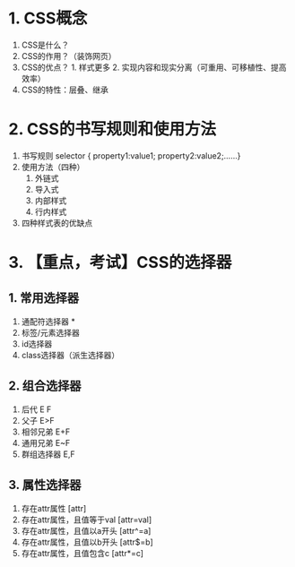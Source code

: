 # 1. CSS概念
1. CSS是什么？
2. CSS的作用？（装饰网页）
3. CSS的优点？ 1. 样式更多 2. 实现内容和现实分离（可重用、可移植性、提高效率）
4. CSS的特性：层叠、继承

# 2. CSS的书写规则和使用方法
1. 书写规则 selector { property1:value1; property2:value2;……}
2. 使用方法（四种）
	1. 外链式
	2. 导入式
	3. 内部样式
	4. 行内样式
3. 四种样式表的优缺点

# 3. 【重点，考试】CSS的选择器
## 1. 常用选择器
1. 通配符选择器 * 
2. 标签/元素选择器
3. id选择器
4. class选择器（派生选择器）
## 2. 组合选择器
1. 后代 E F
2. 父子 E>F
3. 相邻兄弟 E+F
4. 通用兄弟 E~F
5. 群组选择器 E,F
## 3. 属性选择器
1. 存在attr属性		[attr]
2. 存在attr属性，且值等于val  [attr=val]
3. 存在attr属性，且值以a开头  [attr^=a]
4. 存在attr属性，且值以b开头  [attr$=b]
5. 存在attr属性，且值包含c    [attr*=c]